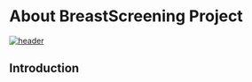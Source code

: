 # About BreastScreening Project

<a href="https://github.com/MIMBCD-UI/" title="Meta" target="_blank">
  <img src="https://github.com/MIMBCD-UI/meta/blob/master/headers/breast_cancer_women.png" alt="header" />
</a>

## Introduction
